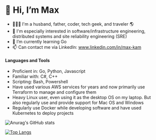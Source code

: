 # 👋 Hi, I’m Max

- :family_man_woman_boy: I'm a husband, father, coder, tech geek, and traveler :earth_americas:
- 👀 I'm especially interested in software/infrastructure engineering, distributed systems and site reliability engineering (SRE)
- 🌱 I’m currently learning Go 
- 📫 Can contact me via LinkedIn: www.linkedin.com/in/max-kam

#### Languages and Tools
- Proficient in: Go, Python, Javascript
- Familiar with: C#, C++
- Scripting: Bash, Powershell
- Have used various AWS services for years and now primarily use Terraform to manage and configure them 
- Heavy Linux user, even using it as the desktop OS on my laptop. But also regularly use and provide support for Mac OS and Windows
- Regularly use Docker while developing software and have used Kubernetes to deploy projects  

![Anurag's GitHub stats](https://github-readme-stats.vercel.app/api?username=MaxKam&count_private=true&show_icons=true&hide=stars,contribs)

[![Top Langs](https://github-readme-stats.vercel.app/api/top-langs/?username=MaxKam&layout=compact&hide=html)](https://github.com/anuraghazra/github-readme-stats)



